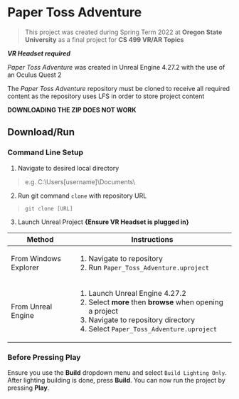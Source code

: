 # Paper Toss Adventure

>This project was created during Spring Term 2022 at **Oregon State University** as a final project for **CS 499 VR/AR Topics**

__*VR Headset required*__

*Paper Toss Adventure* was created in Unreal Engine 4.27.2 with the use of an Oculus Quest 2

The *Paper Toss Adventure* repository must be cloned to receive all required content as the repository uses LFS in order to store project content

**DOWNLOADING THE ZIP DOES NOT WORK**

## Download/Run
### Command Line Setup
1. Navigate to desired local directory
> e.g. C:\Users\[username]\Documents\
2. Run git command `clone` with repository URL
> `git clone [URL]`
3. Launch Unreal Project **{Ensure VR Headset is plugged in}**

|Method|Instructions|
|------|------------|
|From Windows Explorer|<ol><li>Navigate to repository</li><li>Run `Paper_Toss_Adventure.uproject`</li></ol>|
|From Unreal Engine|<ol><li>Launch Unreal Engine 4.27.2</li><li>Select **more** then **browse** when opening a project</li><li>Navigate to repository directory</li><li>Select `Paper_Toss_Adventure.uproject`</li></ol>|

### Before Pressing Play

Ensure you use the **Build** dropdown menu and select `Build Lighting Only`. After lighting building is done, press **Build**. You can now run the project by pressing **Play**.